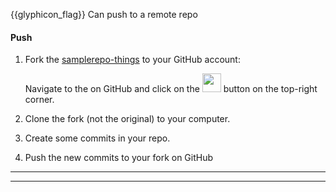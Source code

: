 <span id="prereqs"><dynamic-panel src="../pull/unit-inElsewhere-asFlat.md" boilerplate header="{{glyphicon_education}} %%Tools → Git & GitHub → Pull%%" /></span>

<span id="outcomes">{{glyphicon_flag}} Can push to a remote repo</span>

<div id="title">

#### Push

</div>

<div id="body">

1. Fork the [samplerepo-things]({{common_org}}/samplerepo-things) to your GitHub account: 

   <panel type="seamless" header="%%How to fork a repo?%%">
    
    Navigate to the  on GitHub and click on the <img src="{{baseUrl}}/gitAndGithub/push/images/fork.png" height="30" /> button on the top-right corner.
    
   </panel><p/>

2. Clone the fork (not the original) to your computer.
3. Create some commits in your repo.
4. Push the new commits to your fork on GitHub

<tabs>
  <tab header="SourceTree">
    <include src="./sourcetree.md" />
  <hr></tab>
  <tab header="CLI">
    <include src="./cli.md" />
  <hr></tab>
</tabs>

</div>

<div id="extras">
</div>